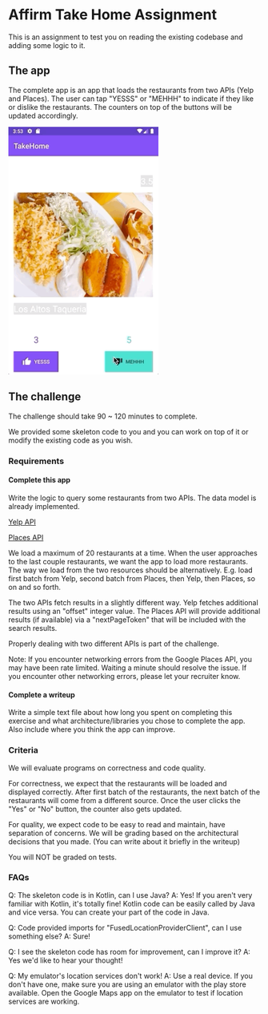 # Affirm Take Home Assignment

This is an assignment to test you on reading the existing codebase and adding some logic to it.

## The app
The complete app is an app that loads the restaurants from two APIs (Yelp and Places). The user can tap "YESSS" or "MEHHH" to indicate if they like or dislike the restaurants. The counters on top of the buttons will be updated accordingly.

<img src="./documentation//demo.gif" width="300" />

## The challenge
The challenge should take 90 ~ 120 minutes to complete.

We provided some skeleton code to you and you can work on top of it or modify the existing code as you wish.

### Requirements
#### Complete this app
Write the logic to query some restaurants from two APIs. The data model is already implemented.

[Yelp API](https://www.yelp.com/developers/documentation/v3/get_started)

[Places API](https://developers.google.com/maps/documentation/places/web-service/search#PlaceSearchRequests)

We load a maximum of 20 restaurants at a time. When the user approaches to the last couple restaurants, we want the app to load more restaurants.
The way we load from the two resources should be alternatively. E.g. load first batch from Yelp, second batch from Places, then Yelp, then Places, so on and so forth.

The two APIs fetch results in a slightly different way. Yelp fetches additional results using an "offset" integer value. The Places API will provide additional results (if available) via a "nextPageToken" that will be included with the search results.

Properly dealing with two different APIs is part of the challenge.

Note: If you encounter networking errors from the Google Places API, you may have been rate limited. Waiting a minute should resolve the issue. If you encounter other networking errors, please let your recruiter know.

#### Complete a writeup
Write a simple text file about how long you spent on completing this exercise and what architecture/libraries you chose to complete the app. Also include where you think the app can improve.

### Criteria
We will evaluate programs on correctness and code quality.

For correctness, we expect that the restaurants will be loaded and displayed correctly. After first batch of the restaurants, the next batch of the restaurants will come from a different source. Once the user clicks the "Yes" or "No" button, the counter also gets updated.

For quality, we expect code to be easy to read and maintain, have separation of concerns. We will be grading based on the architectural decisions that you made. (You can write about it briefly in the writeup)

You will NOT be graded on tests.

### FAQs
Q: The skeleton code is in Kotlin, can I use Java?
A: Yes! If you aren't very familiar with Kotlin, it's totally fine! Kotlin code can be easily called by Java and vice versa. You can create your part of the code in Java.

Q: Code provided imports for "FusedLocationProviderClient", can I use something else?
A: Sure!

Q: I see the skeleton code has room for improvement, can I improve it?
A: Yes we'd like to hear your thought!

Q: My emulator's location services don't work!
A: Use a real device. If you don't have one, make sure you are using an emulator with the play store available. Open the Google Maps app on the emulator to test if location services are working.
